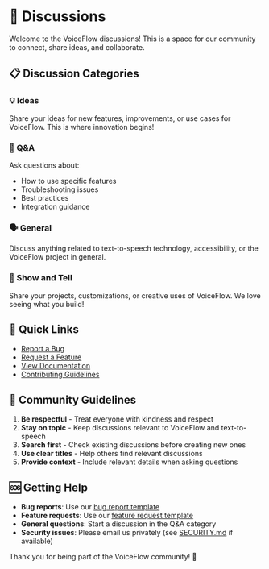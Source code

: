 # 💬 Discussions

Welcome to the VoiceFlow discussions! This is a space for our community to connect, share ideas, and collaborate.

## 📋 Discussion Categories

### 💡 Ideas
Share your ideas for new features, improvements, or use cases for VoiceFlow. This is where innovation begins!

### 🙋 Q&A
Ask questions about:
- How to use specific features
- Troubleshooting issues
- Best practices
- Integration guidance

### 🗣 General
Discuss anything related to text-to-speech technology, accessibility, or the VoiceFlow project in general.

### 📢 Show and Tell
Share your projects, customizations, or creative uses of VoiceFlow. We love seeing what you build!

## 🔗 Quick Links
- [Report a Bug](../../issues/new?template=bug_report.yml)
- [Request a Feature](../../issues/new?template=feature_request.yml)
- [View Documentation](../../README.md)
- [Contributing Guidelines](../../CONTRIBUTING.md)

## 📜 Community Guidelines

1. **Be respectful** - Treat everyone with kindness and respect
2. **Stay on topic** - Keep discussions relevant to VoiceFlow and text-to-speech
3. **Search first** - Check existing discussions before creating new ones
4. **Use clear titles** - Help others find relevant discussions
5. **Provide context** - Include relevant details when asking questions

## 🆘 Getting Help

- **Bug reports**: Use our [bug report template](../../issues/new?template=bug_report.yml)
- **Feature requests**: Use our [feature request template](../../issues/new?template=feature_request.yml)
- **General questions**: Start a discussion in the Q&A category
- **Security issues**: Please email us privately (see [SECURITY.md](../../SECURITY.md) if available)

Thank you for being part of the VoiceFlow community! 🎉